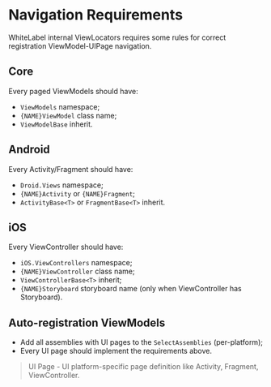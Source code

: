 # Navigation Requirements

WhiteLabel internal ViewLocators requires some rules for correct registration ViewModel-UIPage navigation.

## Core

Every paged ViewModels should have:

- `ViewModels` namespace;
- `{NAME}ViewModel` class name;
- `ViewModelBase` inherit.

## Android

Every Activity/Fragment should have:

- `Droid.Views` namespace;
- `{NAME}Activity` or `{NAME}Fragment`;
- `ActivityBase<T>` or `FragmentBase<T>` inherit.

## iOS

Every ViewController should have:

- `iOS.ViewControllers` namespace;
- `{NAME}ViewController` class name;
- `ViewControllerBase<T>` inherit;
- `{NAME}Storyboard` storyboard name (only when ViewController has Storyboard).

## Auto-registration ViewModels

- Add all assemblies with UI pages to the `SelectAssemblies` (per-platform);
- Every UI page should implement the requirements above.

> UI Page - UI platform-specific page definition like Activity, Fragment, ViewController.
